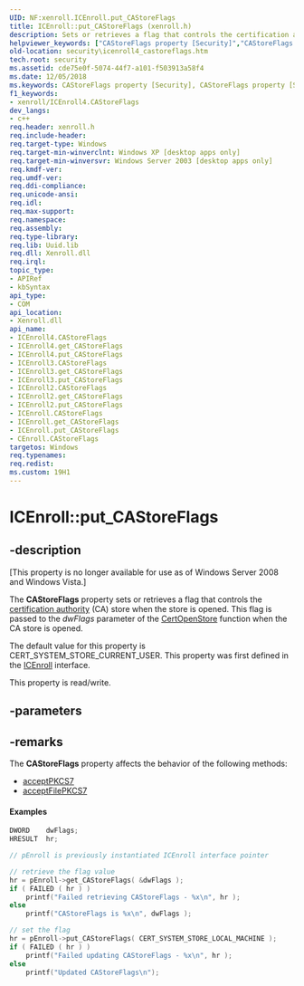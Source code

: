 ```yaml
---
UID: NF:xenroll.ICEnroll.put_CAStoreFlags
title: ICEnroll::put_CAStoreFlags (xenroll.h)
description: Sets or retrieves a flag that controls the certification authority (CA) store when the store is opened.
helpviewer_keywords: ["CAStoreFlags property [Security]","CAStoreFlags property [Security]","CEnroll object","CAStoreFlags property [Security]","ICEnroll interface","CAStoreFlags property [Security]","ICEnroll2 interface","CAStoreFlags property [Security]","ICEnroll3 interface","CAStoreFlags property [Security]","ICEnroll4 interface","CEnroll object [Security]","CAStoreFlags property","ICEnroll interface [Security]","CAStoreFlags property","ICEnroll.CAStoreFlags","ICEnroll.put_CAStoreFlags","ICEnroll2 interface [Security]","CAStoreFlags property","ICEnroll2.CAStoreFlags","ICEnroll2::get_CAStoreFlags","ICEnroll2::put_CAStoreFlags","ICEnroll3 interface [Security]","CAStoreFlags property","ICEnroll3.CAStoreFlags","ICEnroll3::get_CAStoreFlags","ICEnroll3::put_CAStoreFlags","ICEnroll4 interface [Security]","CAStoreFlags property","ICEnroll4.CAStoreFlags","ICEnroll4::CAStoreFlags","ICEnroll4::get_CAStoreFlags","ICEnroll4::put_CAStoreFlags","ICEnroll::get_CAStoreFlags","ICEnroll::put_CAStoreFlags","put_CAStoreFlags","security.icenroll4_castoreflags","xenroll/ICEnroll2::CAStoreFlags","xenroll/ICEnroll2::get_CAStoreFlags","xenroll/ICEnroll2::put_CAStoreFlags","xenroll/ICEnroll3::CAStoreFlags","xenroll/ICEnroll3::get_CAStoreFlags","xenroll/ICEnroll3::put_CAStoreFlags","xenroll/ICEnroll4::CAStoreFlags","xenroll/ICEnroll4::get_CAStoreFlags","xenroll/ICEnroll4::put_CAStoreFlags","xenroll/ICEnroll::CAStoreFlags","xenroll/ICEnroll::get_CAStoreFlags","xenroll/ICEnroll::put_CAStoreFlags"]
old-location: security\icenroll4_castoreflags.htm
tech.root: security
ms.assetid: cde75e0f-5074-44f7-a101-f503913a58f4
ms.date: 12/05/2018
ms.keywords: CAStoreFlags property [Security], CAStoreFlags property [Security],CEnroll object, CAStoreFlags property [Security],ICEnroll interface, CAStoreFlags property [Security],ICEnroll2 interface, CAStoreFlags property [Security],ICEnroll3 interface, CAStoreFlags property [Security],ICEnroll4 interface, CEnroll object [Security],CAStoreFlags property, ICEnroll interface [Security],CAStoreFlags property, ICEnroll.CAStoreFlags, ICEnroll.put_CAStoreFlags, ICEnroll2 interface [Security],CAStoreFlags property, ICEnroll2.CAStoreFlags, ICEnroll2::get_CAStoreFlags, ICEnroll2::put_CAStoreFlags, ICEnroll3 interface [Security],CAStoreFlags property, ICEnroll3.CAStoreFlags, ICEnroll3::get_CAStoreFlags, ICEnroll3::put_CAStoreFlags, ICEnroll4 interface [Security],CAStoreFlags property, ICEnroll4.CAStoreFlags, ICEnroll4::CAStoreFlags, ICEnroll4::get_CAStoreFlags, ICEnroll4::put_CAStoreFlags, ICEnroll::get_CAStoreFlags, ICEnroll::put_CAStoreFlags, put_CAStoreFlags, security.icenroll4_castoreflags, xenroll/ICEnroll2::CAStoreFlags, xenroll/ICEnroll2::get_CAStoreFlags, xenroll/ICEnroll2::put_CAStoreFlags, xenroll/ICEnroll3::CAStoreFlags, xenroll/ICEnroll3::get_CAStoreFlags, xenroll/ICEnroll3::put_CAStoreFlags, xenroll/ICEnroll4::CAStoreFlags, xenroll/ICEnroll4::get_CAStoreFlags, xenroll/ICEnroll4::put_CAStoreFlags, xenroll/ICEnroll::CAStoreFlags, xenroll/ICEnroll::get_CAStoreFlags, xenroll/ICEnroll::put_CAStoreFlags
f1_keywords:
- xenroll/ICEnroll4.CAStoreFlags
dev_langs:
- c++
req.header: xenroll.h
req.include-header: 
req.target-type: Windows
req.target-min-winverclnt: Windows XP [desktop apps only]
req.target-min-winversvr: Windows Server 2003 [desktop apps only]
req.kmdf-ver: 
req.umdf-ver: 
req.ddi-compliance: 
req.unicode-ansi: 
req.idl: 
req.max-support: 
req.namespace: 
req.assembly: 
req.type-library: 
req.lib: Uuid.lib
req.dll: Xenroll.dll
req.irql: 
topic_type:
- APIRef
- kbSyntax
api_type:
- COM
api_location:
- Xenroll.dll
api_name:
- ICEnroll4.CAStoreFlags
- ICEnroll4.get_CAStoreFlags
- ICEnroll4.put_CAStoreFlags
- ICEnroll3.CAStoreFlags
- ICEnroll3.get_CAStoreFlags
- ICEnroll3.put_CAStoreFlags
- ICEnroll2.CAStoreFlags
- ICEnroll2.get_CAStoreFlags
- ICEnroll2.put_CAStoreFlags
- ICEnroll.CAStoreFlags
- ICEnroll.get_CAStoreFlags
- ICEnroll.put_CAStoreFlags
- CEnroll.CAStoreFlags
targetos: Windows
req.typenames: 
req.redist: 
ms.custom: 19H1
---
```


# ICEnroll::put_CAStoreFlags


## -description


<p class="CCE_Message">[This property is no longer available for use as of Windows Server 2008 and Windows Vista.]

The <b>CAStoreFlags</b> property sets or retrieves a flag that controls the <a href="https://docs.microsoft.com/windows/desktop/SecGloss/c-gly">certification authority</a> (CA) store when the store is opened. This flag is  passed to the <i>dwFlags</i> parameter of the <a href="https://docs.microsoft.com/windows/desktop/api/wincrypt/nf-wincrypt-certopenstore">CertOpenStore</a> function when the CA store is opened.

The default value for this property is CERT_SYSTEM_STORE_CURRENT_USER.  This property was first defined in the <a href="https://docs.microsoft.com/windows/desktop/api/xenroll/nn-xenroll-icenroll">ICEnroll</a> interface.

This property is read/write.


## -parameters


## -remarks




The <b>CAStoreFlags</b> property affects the behavior of the following methods:

<ul>
<li>
<a href="https://docs.microsoft.com/windows/desktop/api/xenroll/nf-xenroll-icenroll-acceptpkcs7">acceptPKCS7</a>
</li>
<li>
<a href="https://docs.microsoft.com/windows/desktop/api/xenroll/nf-xenroll-icenroll-acceptfilepkcs7">acceptFilePKCS7</a>
</li>
</ul>



#### Examples


```cpp
DWORD    dwFlags;
HRESULT  hr;

// pEnroll is previously instantiated ICEnroll interface pointer

// retrieve the flag value
hr = pEnroll->get_CAStoreFlags( &dwFlags );
if ( FAILED ( hr ) )
    printf("Failed retrieving CAStoreFlags - %x\n", hr );
else
    printf("CAStoreFlags is %x\n", dwFlags );

// set the flag
hr = pEnroll->put_CAStoreFlags( CERT_SYSTEM_STORE_LOCAL_MACHINE );
if ( FAILED ( hr ) )
    printf("Failed updating CAStoreFlags - %x\n", hr );
else
    printf("Updated CAStoreFlags\n");
```




